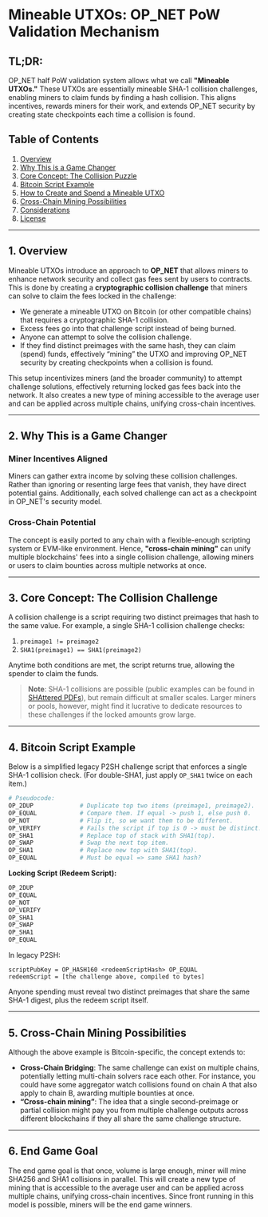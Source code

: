 # Mineable UTXOs: OP_NET PoW Validation Mechanism

## TL;DR:

OP_NET half PoW validation system allows what we call **"Mineable UTXOs."** These UTXOs are essentially mineable SHA-1
collision challenges, enabling miners to claim funds by finding a hash collision. This aligns incentives, rewards miners
for their work, and extends OP_NET security by creating state checkpoints each time a collision is found.

## Table of Contents

1. [Overview](#1-overview)
2. [Why This is a Game Changer](#2-why-this-is-a-game-changer)
3. [Core Concept: The Collision Puzzle](#3-core-concept-the-collision-challenge)
4. [Bitcoin Script Example](#4-bitcoin-script-example)
5. [How to Create and Spend a Mineable UTXO](#5-how-to-create-and-spend-a-mineable-utxo)
6. [Cross-Chain Mining Possibilities](#6-cross-chain-mining-possibilities)
7. [Considerations](#7-considerations)
8. [License](#8-license)

---

## 1. Overview

Mineable UTXOs introduce an approach to **OP_NET** that allows miners to enhance network security and collect gas fees
sent by users to contracts. This is done by creating a **cryptographic collision challenge** that miners can solve to
claim the fees locked in the challenge:

- We generate a mineable UTXO on Bitcoin (or other compatible chains) that requires a cryptographic SHA-1 collision.
- Excess fees go into that challenge script instead of being burned.
- Anyone can attempt to solve the collision challenge.
- If they find distinct preimages with the same hash, they can claim (spend) funds, effectively “mining” the UTXO and
  improving OP_NET security by creating checkpoints when a collision is found.

This setup incentivizes miners (and the broader community) to attempt challenge solutions, effectively returning locked
gas fees back into the network. It also creates a new type of mining accessible to the average user and can be applied
across multiple chains, unifying cross-chain incentives.

---

## 2. Why This is a Game Changer

### Miner Incentives Aligned

Miners can gather extra income by solving these collision challenges. Rather than ignoring
or resenting large fees that vanish, they have direct potential gains. Additionally, each solved challenge can act as a
checkpoint in OP_NET's security model.

### Cross-Chain Potential

The concept is easily ported to any chain with a flexible-enough scripting system or EVM-like environment. Hence,
**"cross-chain mining"** can unify multiple blockchains' fees into a single collision challenge, allowing miners or
users to claim bounties across multiple networks at once.

---

## 3. Core Concept: The Collision Challenge

A collision challenge is a script requiring two distinct preimages that hash to the same value. For example, a single
SHA-1 collision challenge checks:

1. `preimage1 != preimage2`
2. `SHA1(preimage1) == SHA1(preimage2)`

Anytime both conditions are met, the script returns true, allowing the spender to claim the funds.

> **Note**: SHA-1 collisions are possible (public examples can be found in [SHAttered PDFs](https://shattered.io/)), but
> remain difficult at smaller scales. Larger miners or pools, however, might find it lucrative to dedicate resources to
> these challenges if the locked amounts grow large.

---

## 4. Bitcoin Script Example

Below is a simplified legacy P2SH challenge script that enforces a single SHA-1 collision check. (For double-SHA1, just
apply `OP_SHA1` twice on each item.)

```bash
# Pseudocode:
OP_2DUP             # Duplicate top two items (preimage1, preimage2).
OP_EQUAL            # Compare them. If equal -> push 1, else push 0.
OP_NOT              # Flip it, so we want them to be different.
OP_VERIFY           # Fails the script if top is 0 -> must be distinct.
OP_SHA1             # Replace top of stack with SHA1(top).
OP_SWAP             # Swap the next top item.
OP_SHA1             # Replace new top with SHA1(top).
OP_EQUAL            # Must be equal => same SHA1 hash?
```

**Locking Script (Redeem Script):**

```asm
OP_2DUP
OP_EQUAL
OP_NOT
OP_VERIFY
OP_SHA1
OP_SWAP
OP_SHA1
OP_EQUAL
```

In legacy P2SH:

```
scriptPubKey = OP_HASH160 <redeemScriptHash> OP_EQUAL
redeemScript = [the challenge above, compiled to bytes]
```

Anyone spending must reveal two distinct preimages that share the same SHA-1 digest, plus the redeem script itself.

---

## 5. Cross-Chain Mining Possibilities

Although the above example is Bitcoin-specific, the concept extends to:

- **Cross-Chain Bridging**: The same challenge can exist on multiple chains, potentially letting multi-chain solvers
  race each other. For instance, you could have some aggregator watch collisions found on chain A that also apply to
  chain B, awarding multiple bounties at once.
- **“Cross-chain mining”**: The idea that a single second-preimage or partial collision might pay you from multiple
  challenge outputs across different blockchains if they all share the same challenge structure.

---

## 6. End Game Goal

The end game goal is that once, volume is large enough, miner will mine SHA256 and SHA1 collisions in parallel. This
will
create a new type of mining that is accessible to the average user and can be applied across multiple chains, unifying
cross-chain incentives. Since front running in this model is possible, miners will be the end game winners.
